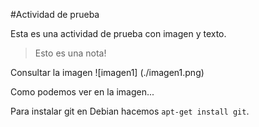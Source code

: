 
#Actividad de prueba

Esta es una actividad de prueba con imagen y texto.

> Esto es una nota!

Consultar la imagen
![imagen1] (./imagen1.png)

Como podemos ver en la imagen... 

Para instalar git en Debian hacemos `apt-get install git`.

